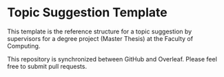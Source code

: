 # Topic Suggestion Template
This template is the reference structure for a topic suggestion by supervisors for a degree project (Master Thesis) at the Faculty of Computing. 

This repository is synchronized between GitHub and Overleaf. Please feel free to submit pull requests.
